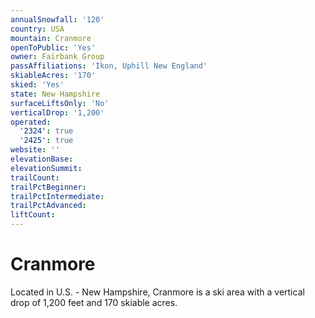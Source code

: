 ```yaml
---
annualSnowfall: '120'
country: USA
mountain: Cranmore
openToPublic: 'Yes'
owner: Fairbank Group
passAffiliations: 'Ikon, Uphill New England'
skiableAcres: '170'
skied: 'Yes'
state: New Hampshire
surfaceLiftsOnly: 'No'
verticalDrop: '1,200'
operated:
  '2324': true
  '2425': true
website: ''
elevationBase:
elevationSummit:
trailCount:
trailPctBeginner:
trailPctIntermediate:
trailPctAdvanced:
liftCount:
---
```



# Cranmore

Located in U.S. - New Hampshire, Cranmore is a ski area with a vertical drop of 1,200 feet and 170 skiable acres.
